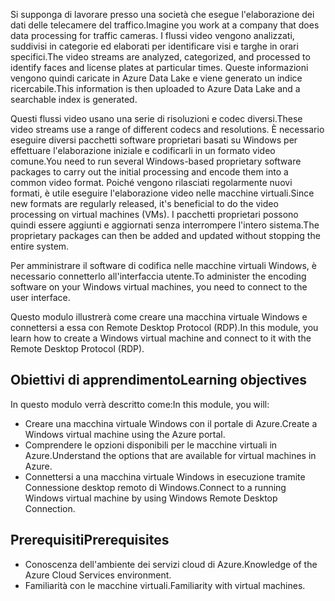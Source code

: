 <span data-ttu-id="94d12-101">Si supponga di lavorare presso una società che esegue l'elaborazione dei dati delle telecamere del traffico.</span><span class="sxs-lookup"><span data-stu-id="94d12-101">Imagine you work at a company that does data processing for traffic cameras.</span></span> <span data-ttu-id="94d12-102">I flussi video vengono analizzati, suddivisi in categorie ed elaborati per identificare visi e targhe in orari specifici.</span><span class="sxs-lookup"><span data-stu-id="94d12-102">The video streams are analyzed, categorized, and processed to identify faces and license plates at particular times.</span></span> <span data-ttu-id="94d12-103">Queste informazioni vengono quindi caricate in Azure Data Lake e viene generato un indice ricercabile.</span><span class="sxs-lookup"><span data-stu-id="94d12-103">This information is then uploaded to Azure Data Lake and a searchable index is generated.</span></span>

<span data-ttu-id="94d12-104">Questi flussi video usano una serie di risoluzioni e codec diversi.</span><span class="sxs-lookup"><span data-stu-id="94d12-104">These video streams use a range of different codecs and resolutions.</span></span> <span data-ttu-id="94d12-105">È necessario eseguire diversi pacchetti software proprietari basati su Windows per effettuare l'elaborazione iniziale e codificarli in un formato video comune.</span><span class="sxs-lookup"><span data-stu-id="94d12-105">You need to run several Windows-based proprietary software packages to carry out the initial processing and encode them into a common video format.</span></span> <span data-ttu-id="94d12-106">Poiché vengono rilasciati regolarmente nuovi formati, è utile eseguire l'elaborazione video nelle macchine virtuali.</span><span class="sxs-lookup"><span data-stu-id="94d12-106">Since new formats are regularly released, it's beneficial to do the video processing on virtual machines (VMs).</span></span> <span data-ttu-id="94d12-107">I pacchetti proprietari possono quindi essere aggiunti e aggiornati senza interrompere l'intero sistema.</span><span class="sxs-lookup"><span data-stu-id="94d12-107">The proprietary packages can then be added and updated without stopping the entire system.</span></span>

<span data-ttu-id="94d12-108">Per amministrare il software di codifica nelle macchine virtuali Windows, è necessario connetterlo all'interfaccia utente.</span><span class="sxs-lookup"><span data-stu-id="94d12-108">To administer the encoding software on your Windows virtual machines, you need to connect to the user interface.</span></span>

<span data-ttu-id="94d12-109">Questo modulo illustrerà come creare una macchina virtuale Windows e connettersi a essa con Remote Desktop Protocol (RDP).</span><span class="sxs-lookup"><span data-stu-id="94d12-109">In this module, you learn how to create a Windows virtual machine and connect to it with the Remote Desktop Protocol (RDP).</span></span>

## <a name="learning-objectives"></a><span data-ttu-id="94d12-110">Obiettivi di apprendimento</span><span class="sxs-lookup"><span data-stu-id="94d12-110">Learning objectives</span></span>
<span data-ttu-id="94d12-111">In questo modulo verrà descritto come:</span><span class="sxs-lookup"><span data-stu-id="94d12-111">In this module, you will:</span></span>

- <span data-ttu-id="94d12-112">Creare una macchina virtuale Windows con il portale di Azure.</span><span class="sxs-lookup"><span data-stu-id="94d12-112">Create a Windows virtual machine using the Azure portal.</span></span>
- <span data-ttu-id="94d12-113">Comprendere le opzioni disponibili per le macchine virtuali in Azure.</span><span class="sxs-lookup"><span data-stu-id="94d12-113">Understand the options that are available for virtual machines in Azure.</span></span>
- <span data-ttu-id="94d12-114">Connettersi a una macchina virtuale Windows in esecuzione tramite Connessione desktop remoto di Windows.</span><span class="sxs-lookup"><span data-stu-id="94d12-114">Connect to a running Windows virtual machine by using Windows Remote Desktop Connection.</span></span>

## <a name="prerequisites"></a><span data-ttu-id="94d12-115">Prerequisiti</span><span class="sxs-lookup"><span data-stu-id="94d12-115">Prerequisites</span></span>

- <span data-ttu-id="94d12-116">Conoscenza dell'ambiente dei servizi cloud di Azure.</span><span class="sxs-lookup"><span data-stu-id="94d12-116">Knowledge of the Azure Cloud Services environment.</span></span>
- <span data-ttu-id="94d12-117">Familiarità con le macchine virtuali.</span><span class="sxs-lookup"><span data-stu-id="94d12-117">Familiarity with virtual machines.</span></span>
